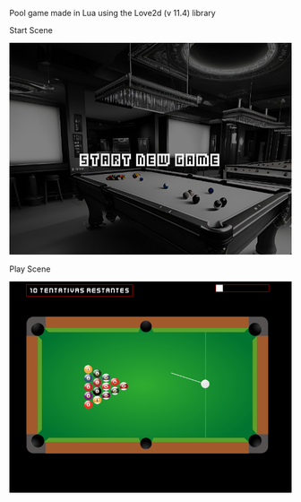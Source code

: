 Pool game made in Lua using the Love2d (v 11.4) library

Start Scene

![Start Screen](/preview.png "Start Screen")

Play Scene

![Play Screen](/preview2.png "Play Screen")
